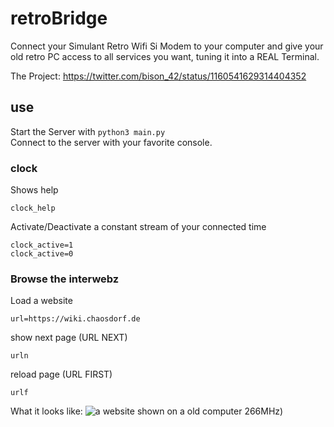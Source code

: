 # retroBridge

Connect your Simulant Retro Wifi Si Modem to your computer and give your old retro PC access to all services you want, tuning it into a REAL Terminal.

The Project: https://twitter.com/bison_42/status/1160541629314404352

## use

Start the Server with ```python3 main.py```  
Connect to the server with your favorite console.

### clock

Shows help  
```
clock_help
```

Activate/Deactivate a constant stream of your connected time  
```
clock_active=1
clock_active=0
```

### Browse the interwebz

Load a website  
```
url=https://wiki.chaosdorf.de
```

show next page (URL NEXT)  
```
urln
```

reload page (URL FIRST)  
```
urlf
```

What it looks like:
![a website shown on a old computer 266MHz)](https://pbs.twimg.com/media/EBt52wOXoAAy_eM?format=jpg&name=4096x4096)

